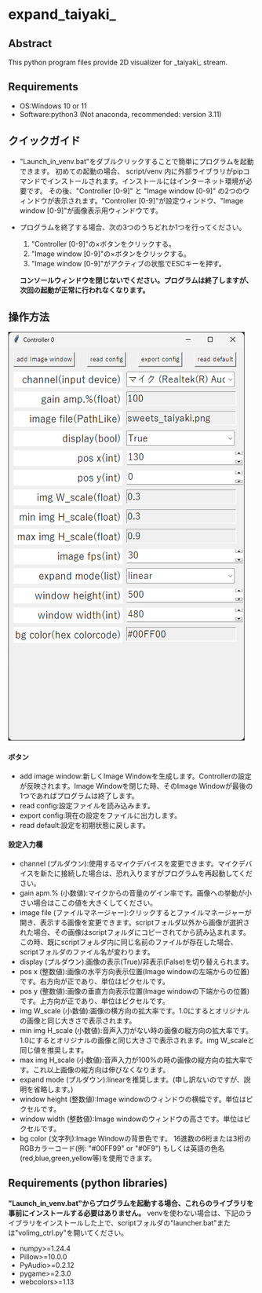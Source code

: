 # expand_taiyaki_
## Abstract
This python program files provide 2D visualizer for \_taiyaki\_ stream.

## Requirements
* OS:Windows 10 or 11
* Software:python3 (Not anaconda, recommended: version 3.11)

## クイックガイド
* "Launch_in_venv.bat"をダブルクリックすることで簡単にプログラムを起動できます。
初めての起動の場合、 script/venv 内に外部ライブラリがpipコマンドでインストールされます。インストールにはインターネット環境が必要です。
その後、"Controller \[0-9\]" と "Image window \[0-9\]" の2つのウィンドウが表示されます。"Controller \[0-9\]"が設定ウィンドウ、"Image window \[0-9\]"が画像表示用ウィンドウです。
* プログラムを終了する場合、次の3つのうちどれか1つを行ってください。
    1. "Controller \[0-9\]"の×ボタンをクリックする。
    2. "Image window \[0-9\]"の×ボタンをクリックする。
    3. "Image window \[0-9\]"がアクティブの状態でESCキーを押す。

    __コンソールウィンドウを閉じないでください。プログラムは終了しますが、次回の起動が正常に行われなくなります。__

## 操作方法
![""](Images_for_README/Controller_window_normal.png)
#### ボタン
* add image window:新しくImage Windowを生成します。Controllerの設定が反映されます。Image Windowを閉じた時、そのImage Windowが最後の1つであればプログラムは終了します。
* read config:設定ファイルを読み込みます。
* export config:現在の設定をファイルに出力します。
* read default:設定を初期状態に戻します。

#### 設定入力欄
* channel (プルダウン):使用するマイクデバイスを変更できます。マイクデバイスを新たに接続した場合は、恐れ入りますがプログラムを再起動してください。
* gain apm.% (小数値):マイクからの音量のゲイン率です。画像への挙動が小さい場合はここの値を大きくしてください。
* image file (ファイルマネージャー):クリックするとファイルマネージャーが開き、表示する画像を変更できます。scriptフォルダ以外から画像が選択された場合、その画像はscriptフォルダにコピーされてから読み込まれます。この時、既にscriptフォルダ内に同じ名前のファイルが存在した場合、scriptフォルダのファイル名が変わります。
* display (プルダウン):画像の表示(True)/非表示(False)を切り替えられます。
* pos x (整数値):画像の水平方向表示位置(Image windowの左端からの位置)です。右方向が正であり、単位はピクセルです。
* pos y (整数値):画像の垂直方向表示位置(Image windowの下端からの位置)です。上方向が正であり、単位はピクセルです。
* img W_scale (小数値):画像の横方向の拡大率です。1.0にするとオリジナルの画像と同じ大きさで表示されます。
* min img H_scale (小数値):音声入力がない時の画像の縦方向の拡大率です。1.0にするとオリジナルの画像と同じ大きさで表示されます。img W_scaleと同じ値を推奨します。
* max img H_scale (小数値):音声入力が100%の時の画像の縦方向の拡大率です。これ以上画像の縦方向は伸びなくなります。
* expand mode (プルダウン):linearを推奨します。(申し訳ないのですが、説明を省略します。)
* window height (整数値):Image windowのウィンドウの横幅です。単位はピクセルです。
* window width (整数値):Image windowのウィンドウの高さです。単位はピクセルです。
* bg color (文字列):Image Windowの背景色です。 16進数の6桁または3桁のRGBカラーコード(例: "#00FF99" or "#0F9") もしくは英語の色名(red,blue,green,yellow等)を使用できます。

## Requirements (python libraries)
__"Launch_in_venv.bat"からプログラムを起動する場合、これらのライブラリを事前にインストールする必要はありません。__
venvを使わない場合は、下記のライブラリをインストールした上で、scriptフォルダの"launcher.bat"または"volimg_ctrl.py"を開いてください。
* numpy>=1.24.4
* Pillow>=10.0.0
* PyAudio>=0.2.12
* pygame>=2.3.0
* webcolors>=1.13


